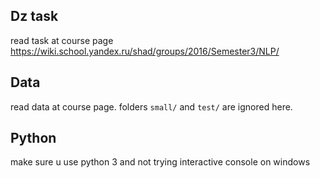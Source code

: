 ## Dz task

read task at course page
https://wiki.school.yandex.ru/shad/groups/2016/Semester3/NLP/

## Data

read data at course page.
folders `small/` and `test/` are ignored here.

## Python 

make sure u use python 3 and not trying interactive console on windows

